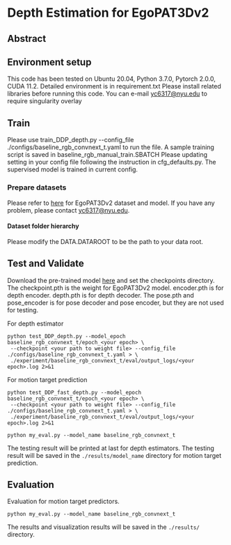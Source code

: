 # Depth Estimation for EgoPAT3Dv2


## Abstract


## Environment setup
This code has been tested on Ubuntu 20.04, Python 3.7.0, Pytorch 2.0.0, CUDA 11.2. Detailed environment is in requirement.txt
Please install related libraries before running this code. You can e-mail yc6317@nyu.edu to require singularity overlay

## Train
Please use train_DDP_depth.py --config_file ./configs/baseline_rgb_convnext_t.yaml to run the file. A sample training script is saved in baseline_rgb_manual_train.SBATCH
Please updating setting in your config file following the instruction in cfg_defaults.py. The supervised model is trained in current config.

### Prepare datasets
Please refer to [here]([https://ai4ce.github.io/EgoPAT3Dv2/]) for EgoPAT3Dv2 dataset and model. If you have any problem, please contact yc6317@nyu.edu.

#### Dataset folder hierarchy
Please modify the DATA.DATAROOT to be the path to your data root.

## Test and Validate
Download the pre-trained model [here]([https://drive.google.com/file/d/119Fap67qfxIt1AsCme0ABD3ZjW4c4EIa/view?usp=sharing](https://drive.google.com/drive/folders/1QTOZMX6zNO8-WMuHXZt4h5CXXnv_sewR?usp=sharing)) and set the checkpoints directory.
The checkpoint.pth is the weight for EgoPAT3Dv2 model. encoder.pth is for depth encoder. depth.pth is for depth decoder. The pose.pth and pose_encoder is for pose decoder and pose encoder, but they are not used for testing.

For depth estimator
```
python test_DDP_depth.py --model_epoch baseline_rgb_convnext_t/epoch_<your epoch> \
 --checkpoint <your path to weight file> --config_file ./configs/baseline_rgb_convnext_t.yaml > \
 ./experiment/baseline_rgb_convnext_t/eval/output_logs/<your epoch>.log 2>&1
```


For motion target prediction
```
python test_DDP_fast_depth.py --model_epoch baseline_rgb_convnext_t/epoch_<your epoch> \
 --checkpoint <your path to weight file> --config_file ./configs/baseline_rgb_convnext_t.yaml > \
 ./experiment/baseline_rgb_convnext_t/eval/output_logs/<your epoch>.log 2>&1
```

```
python my_eval.py --model_name baseline_rgb_convnext_t
```

The testing result will be printed at last for depth estimators.
The testing result will be saved in the `./results/model_name` directory for motion target prediction.


## Evaluation
Evaluation for motion target predictors.

```
python my_eval.py --model_name baseline_rgb_convnext_t
```

The results and visualization results will be saved in the `./results/` directory.

